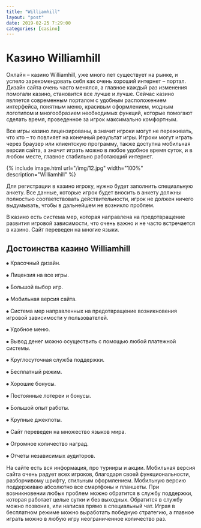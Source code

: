 ```yaml
---
title: "Williamhill"
layout: "post"
date: 2019-02-25 7:29:00
categories: [casino]
---
```


# Казино Williamhill

Онлайн – казино Williamhill, уже много лет существует на рынке, и успело зарекомендовать себя как очень хороший интернет – портал. Дизайн сайта очень часто менялся, а главное каждый раз изменения помогали казино, становится все лучше и лучше. Сейчас казино является современным порталом с удобным расположением интерфейса, понятным меню, красивым оформлением, модным логотипом и многообразием необходимых функций, которые помогают сделать время, проведенное за игрок максимально комфортным. 

Все игры казино лицензированы, а значит игроки могут не переживать, что кто – то повлияет на конечный результат игры. Игроки могут играть через браузер или клиентскую программу, также доступна мобильная версия сайта, а значит играть можно в любое удобное время суток, и в любом месте, главное стабильно работающий интернет.

{% include image.html url="/img/12.jpg" width="100%" description="Williamhill" %}

Для регистрации в казино игроку, нужно будет заполнить специальную анкету. Все данные, которые игрок будет вносить в анкету должны полностью соответствовать действительности, игрок не должен ничего выдумывать, чтобы в дальнейшем не возникло проблем.

В казино есть система мер, которая направлена на предотвращение развития игровой зависимости, что очень важно и не часто встречается в казино. Сайт переведен на многие языки.

## Достоинства казино Williamhill

⦁	Красочный дизайн.

⦁	Лицензия на все игры.

⦁	Большой выбор игр.

⦁	Мобильная версия сайта.

⦁	Система мер направленных на предотвращение возникновения игровой зависимости у пользователей.

⦁	Удобное меню.

⦁	Вывод денег можно осуществить с помощью любой платежной системы.

⦁	Круглосуточная служба поддержки.

⦁	Бесплатный режим.

⦁	Хорошие бонусы.

⦁	Постоянные лотереи и бонусы.

⦁	Большой опыт работы.

⦁	Крупные джекпоты.

⦁	Сайт переведен на множество языков мира.

⦁	Огромное количество наград.

⦁	Отчеты независимых аудиторов.

На сайте есть вся информация, про турниры и акции. Мобильная версия сайта очень радует всех игроков, благодаря своей функциональности, разборчивому шрифту, стильным оформлением. Мобильную версию поддерживаю абсолютно все смартфоны и планшеты. При возникновении любых проблем можно обратится в службу поддержки, которая работает целые сутки и без выходных. Обратится в службу можно позвонив, или написав прямо в специальный чат. Играя в бесплатном режиме можно выработать победную стратегию, а главное играть можно в любую игру неограниченное количество раз.

